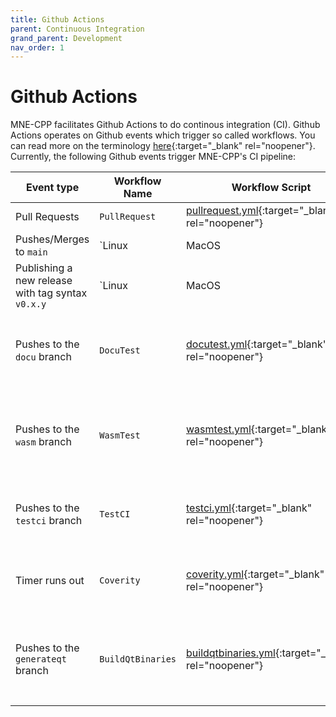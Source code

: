 ```yaml
---
title: Github Actions
parent: Continuous Integration
grand_parent: Development
nav_order: 1
---
```


# Github Actions

MNE-CPP facilitates Github Actions to do continous integration (CI). Github Actions operates on Github events which trigger so called workflows. You can read more on the terminology [here](https://help.github.com/en/actions/reference){:target="_blank" rel="noopener"}. Currently, the following Github events trigger MNE-CPP's CI pipeline:

| Event type | Workflow Name | Workflow Script | Effect |
| ---------- | ------------- | --------------- | ------ |
| Pull Requests | `PullRequest` | [pullrequest.yml](https://github.com/mne-tools/mne-cpp/blob/main/.github/workflows/pullrequest.yml){:target="_blank" rel="noopener"} | Triggers checks to run on the PR code.| 
| Pushes/Merges to `main` | `Linux|MacOS|Win|WASM` | [release.yml](https://github.com/mne-tools/mne-cpp/blob/main/.github/workflows/release.yml){:target="_blank" rel="noopener"} | Triggers the Development Release binaries to be updated with the most recently pushed changes. This workflow basically follows the idea of nightly builds. |
| Publishing a new release with tag syntax `v0.x.y` | `Linux|MacOS|Win|WASM` | [release.yml](https://github.com/mne-tools/mne-cpp/blob/main/.github/workflows/release.yml){:target="_blank" rel="noopener"} | Triggers stable release processing steps described in more detail [here](ci_releasecycle.md). |
| Pushes to the `docu` branch | `DocuTest` | [docutest.yml](https://github.com/mne-tools/mne-cpp/blob/main/.github/workflows/docutest.yml){:target="_blank" rel="noopener"} | Creates a new version of the documentation website and makes them accessible via the repository's `gh-pages` branch. |
| Pushes to the `wasm` branch | `WasmTest` | [wasmtest.yml](https://github.com/mne-tools/mne-cpp/blob/main/.github/workflows/wasmtest.yml){:target="_blank" rel="noopener"} | Creates new versions of the WebAssembly capable MNE-CPP applications and makes them accessible via the repository's `gh-pages` branch. |
| Pushes to the `testci` branch | `TestCI` | [testci.yml](https://github.com/mne-tools/mne-cpp/blob/main/.github/workflows/testci.yml){:target="_blank" rel="noopener"} | Triggers checks to run cross-platform build setups and tests without the need to create a Github PR. |
| Timer runs out | `Coverity` | [coverity.yml](https://github.com/mne-tools/mne-cpp/blob/main/.github/workflows/coverity.yml){:target="_blank" rel="noopener"} | Triggers every two days to run [Coverity](https://scan.coverity.com/projects/mne-tools-mne-cpp){:target="_blank" rel="noopener"} static code analysis tools. |
| Pushes to the `generateqt` branch | `BuildQtBinaries` | [buildqtbinaries.yml](https://github.com/mne-tools/mne-cpp/blob/main/.github/workflows/buildqtbinaries.yml){:target="_blank" rel="noopener"} | Triggers builds of all needed Qt versions and makes them accesible as [artifacts via the Github Actions interface](https://help.github.com/en/actions/configuring-and-managing-workflows/persisting-workflow-data-using-artifacts){:target="_blank" rel="noopener"}. |  